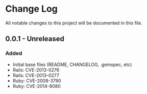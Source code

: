 # Change Log
All notable changes to this project will be documented in this file.

## 0.0.1 - Unreleased
### Added
- Initial base files (README, CHANGELOG, .gemspec, etc)
- Rails: CVE-2013-0276
- Rails: CVE-2013-0277
- Ruby: CVE-2008-3790
- Ruby: CVE-2014-8080
